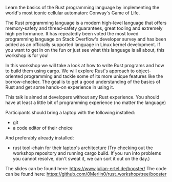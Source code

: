 Learn the basics of the Rust programming language by implementing the world's most iconic cellular automaton: Conway's Game of Life.

The Rust programming language is a modern high-level language that offers memory-safety and thread-safety guarantees, great tooling and extremely high performance.
It has repeatedly been voted the most loved programming language on Stack Overflow's developer survey and has been added as an officially supported language in Linux kernel development.
If you want to get in on the fun or just see what this language is all about, this workshop is for you!

In this workshop we will take a look at how to write Rust programs and how to build them using cargo.
We will explore Rust's approach to object-oriented programming and tackle some of its more unique features like the borrow-checker.
The goal is to get a good understanding of the basics of Rust and get some hands-on experience in using it.

This talk is aimed at developers without any Rust experience.
You should have at least a little bit of programming experience (no matter the language)

Participants should bring a laptop with the following installed:
- git
- a code editor of their choice

And preferably already installed:
- rust tool-chain for their laptop's architecture (Try checking out the workshop repository and running cargo build. If you run into problems you cannot resolve, don't sweat it, we can sort it out on the day.)

The slides can be found here: https://www.julian-ertel.de/booster/
The code can be found here: https://github.com/0Merlin0/rust_workshop/tree/booster
